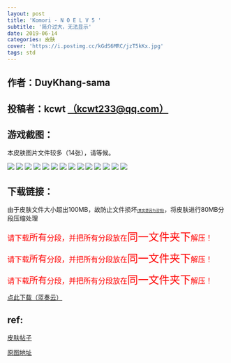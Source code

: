 ```yaml
---
layout: post
title: 'Komori - N O E L V 5 '
subtitle: '简介过大，无法显示'
date: 2019-06-14
categories: 皮肤
cover: 'https://i.postimg.cc/kGdS6MRC/jzT5kKx.jpg'
tags: std
---
```


## 作者：DuyKhang-sama

## 投稿者：kcwt [（kcwt233@qq.com）](mailto:kcwt233@qq.com)
 
## 游戏截图：

本皮肤图片文件较多（14张），请等候。

<img src="https://i.postimg.cc/ryWC83Rc/CakpjHi.jpg">

<img src="https://i.postimg.cc/02sGrn7S/CZOcx1r.jpg">

<img src="https://i.postimg.cc/3xrgFwSJ/HStxUcx.jpg">

<img src="https://i.postimg.cc/CxvbPVXC/IZhLRAR.jpg">

<img src="https://i.postimg.cc/jjLPBFYp/jIKVKAv.jpg">

<img src="https://i.postimg.cc/QMw1DJXH/JIMNP7h.jpg">

<img src="https://i.postimg.cc/kGdS6MRC/jzT5kKx.jpg">

<img src="https://i.postimg.cc/DfqLVGRw/mGUSafl.jpg">

<img src="https://i.postimg.cc/TYfmTwXq/nVddpxb.jpg">

<img src="https://i.postimg.cc/bNgnrhyX/TBVTqaZ.jpg">

<img src="https://i.postimg.cc/P5qw8RJC/toOUVO7.jpg">

<img src="https://i.postimg.cc/QCsBN6vx/WOWq0D4.jpg">

<img src="https://i.postimg.cc/6q088rNV/YLhhiNY.jpg">

<img src="https://i.postimg.cc/HW4cvg7J/Zrx4n3t.jpg">



## 下载链接：

由于皮肤文件大小超出100MB，故防止文件损坏<s><small><small><small>(其实是因为没钱)</small></small></small></s>，将皮肤进行80MB分段压缩处理

<big><font color="red">请下载<big>所有</big>分段，并把所有分段放在<big><big>同一文件夹下</big></big>解压！</font></big>

<big><font color="red">请下载<big>所有</big>分段，并把所有分段放在<big><big>同一文件夹下</big></big>解压！</font></big>

<big><font color="red">请下载<big>所有</big>分段，并把所有分段放在<big><big>同一文件夹下</big></big>解压！</font></big>



[点此下载（蓝奏云）](https://www.lanzous.com/b780894)

## ref:

[皮肤帖子](https://www.reddit.com/r/OsuSkins/comments/bt3fdu/osuskin_n_o_e_l_v_5stdsdhd/)

[原图地址](https://imgur.com/a/LxxPUXg)